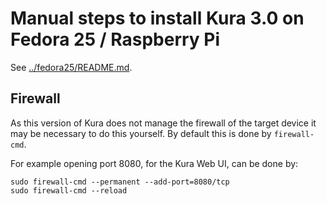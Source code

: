 Manual steps to install Kura 3.0 on Fedora 25 / Raspberry Pi
==

See [../fedora25/README.md](../fedora25/README.md).

## Firewall

As this version of Kura does not manage the firewall of the target device it may
be necessary to do this yourself. By default this is done by `firewall-cmd`.

For example opening port 8080, for the Kura Web UI, can be done by:

    sudo firewall-cmd --permanent --add-port=8080/tcp
    sudo firewall-cmd --reload
